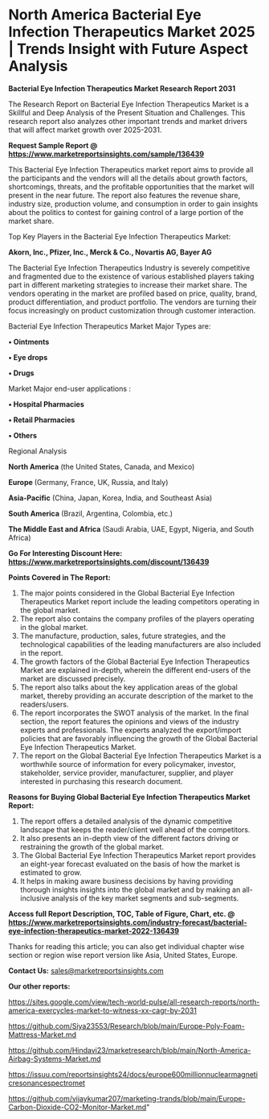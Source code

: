   # North America Bacterial Eye Infection Therapeutics Market 2025 | Trends Insight with Future Aspect Analysis

<strong>Bacterial Eye Infection Therapeutics Market Research Report 2031</strong>

The Research Report on Bacterial Eye Infection Therapeutics Market is a Skillful and Deep Analysis of the Present Situation and Challenges. This research report also analyzes other important trends and market drivers that will affect market growth over 2025-2031.

<strong>Request Sample Report @ <a href=https://www.marketreportsinsights.com/sample/136439>https://www.marketreportsinsights.com/sample/136439</a></strong>

This Bacterial Eye Infection Therapeutics market report aims to provide all the participants and the vendors will all the details about growth factors, shortcomings, threats, and the profitable opportunities that the market will present in the near future. The report also features the revenue share, industry size, production volume, and consumption in order to gain insights about the politics to contest for gaining control of a large portion of the market share.

Top Key Players in the Bacterial Eye Infection Therapeutics Market:

<strong>Akorn, Inc., Pfizer, Inc., Merck & Co., Novartis AG, Bayer AG</strong>

The Bacterial Eye Infection Therapeutics Industry is severely competitive and fragmented due to the existence of various established players taking part in different marketing strategies to increase their market share. The vendors operating in the market are profiled based on price, quality, brand, product differentiation, and product portfolio. The vendors are turning their focus increasingly on product customization through customer interaction.

Bacterial Eye Infection Therapeutics Market Major Types are:

<strong>• Ointments

• Eye drops

• Drugs</strong>

Market Major end-user applications :

<strong>• Hospital Pharmacies

• Retail Pharmacies

• Others</strong>

Regional Analysis

</u><strong><b>North America</b></strong> (the United States, Canada, and Mexico)

<strong><b>Europe </b></strong>(Germany, France, UK, Russia, and Italy)

<strong><b>Asia-Pacific</b></strong> (China, Japan, Korea, India, and Southeast Asia)

<strong><b>South America</b></strong> (Brazil, Argentina, Colombia, etc.)

<strong><b>The Middle East and Africa</b></strong> (Saudi Arabia, UAE, Egypt, Nigeria, and South Africa)

<strong>Go For Interesting Discount Here: <a href=https://www.marketreportsinsights.com/discount/136439>https://www.marketreportsinsights.com/discount/136439</a></strong>

<strong>Points Covered in The Report:</strong>
<ol>
  <li>The major points considered in the Global Bacterial Eye Infection Therapeutics Market report include the leading competitors operating in the global market.</li>
  <li>The report also contains the company profiles of the players operating in the global market.</li>
  <li>The manufacture, production, sales, future strategies, and the technological capabilities of the leading manufacturers are also included in the report.</li>
  <li>The growth factors of the Global Bacterial Eye Infection Therapeutics Market are explained in-depth, wherein the different end-users of the market are discussed precisely.</li>
  <li>The report also talks about the key application areas of the global market, thereby providing an accurate description of the market to the readers/users.</li>
  <li>The report incorporates the SWOT analysis of the market. In the final section, the report features the opinions and views of the industry experts and professionals. The experts analyzed the export/import policies that are favorably influencing the growth of the Global Bacterial Eye Infection Therapeutics Market.</li>
  <li>The report on the Global Bacterial Eye Infection Therapeutics Market is a worthwhile source of information for every policymaker, investor, stakeholder, service provider, manufacturer, supplier, and player interested in purchasing this research document.</li>
</ol>
<strong>Reasons for Buying Global Bacterial Eye Infection Therapeutics Market Report:</strong>

<ol>
  <li>The report offers a detailed analysis of the dynamic competitive landscape that keeps the reader/client well ahead of the competitors.</li>
  <li>It also presents an in-depth view of the different factors driving or restraining the growth of the global market.</li>
  <li>The Global Bacterial Eye Infection Therapeutics Market report provides an eight-year forecast evaluated on the basis of how the market is estimated to grow.</li>
  <li>It helps in making aware business decisions by having providing thorough insights insights into the global market and by making an all-inclusive analysis of the key market segments and sub-segments.</li>
</ol>
<strong>Access full Report Description, TOC, Table of Figure, Chart, etc. @ <a href=https://www.marketreportsinsights.com/industry-forecast/bacterial-eye-infection-therapeutics-market-2022-136439>https://www.marketreportsinsights.com/industry-forecast/bacterial-eye-infection-therapeutics-market-2022-136439</a></strong>


Thanks for reading this article; you can also get individual chapter wise section or region wise report version like Asia, United States, Europe.

<strong>Contact Us:</strong>
sales@marketreportsinsights.com

<strong>Our other reports:</strong>

<a href=https://sites.google.com/view/tech-world-pulse/all-research-reports/north-america-exercycles-market-to-witness-xx-cagr-by-2031>https://sites.google.com/view/tech-world-pulse/all-research-reports/north-america-exercycles-market-to-witness-xx-cagr-by-2031</a>

<a href=https://github.com/Siya23553/Research/blob/main/Europe-Poly-Foam-Mattress-Market.md>https://github.com/Siya23553/Research/blob/main/Europe-Poly-Foam-Mattress-Market.md</a>

<a href=https://github.com/Hindavi23/marketresearch/blob/main/North-America-Airbag-Systems-Market.md>https://github.com/Hindavi23/marketresearch/blob/main/North-America-Airbag-Systems-Market.md</a>

<a href=https://issuu.com/reportsinsights24/docs/europe600millionnuclearmagneticresonancespectromet>https://issuu.com/reportsinsights24/docs/europe600millionnuclearmagneticresonancespectromet</a>

<a href=https://github.com/vijaykumar207/marketing-trands/blob/main/Europe-Carbon-Dioxide-CO2-Monitor-Market.md>https://github.com/vijaykumar207/marketing-trands/blob/main/Europe-Carbon-Dioxide-CO2-Monitor-Market.md</a>"
